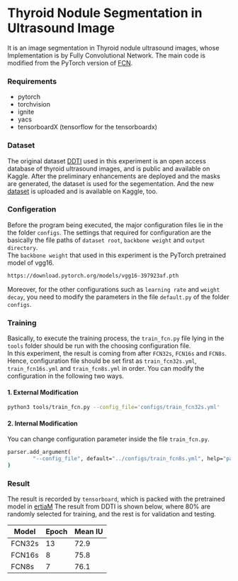 # Thyroid Nodule Segmentation in Ultrasound Image
It is an image segmentation in Thyroid nodule ultrasound images, whose Implementation is by Fully Convolutional Network. The main code is modified from the PyTorch version of [FCN](https://github.com/L1aoXingyu/Deep-Learning-Project-Template). 

### Requirements
- pytorch
- torchvision
- ignite
- yacs
- tensorboardX (tensorflow for the tensorboardx)

### Dataset
The original dataset [DDTI](https://www.kaggle.com/datasets/dasmehdixtr/ddti-thyroid-ultrasound-images) used in this experiment is an open access database of thyroid ultrasound images, and is public and available on Kaggle. After the preliminary enhancements are deployed and the masks are generated, the dataset is used for the segementation. And the new [dataset](https://www.kaggle.com/datasets/eiraoi/thyroidultrasound) is uploaded and is available on Kaggle, too. 

### Configeration
Before the program being executed, the major configuration files lie in the the folder `configs`. The settings that required for configuration are the basically the file paths of `dataset root`, `backbone weight` and `output directory`.  
    The `backbone weight` that used in this experiment is the PyTorch pretrained model of vgg16. 
```bash
https://download.pytorch.org/models/vgg16-397923af.pth
```  
Moreover, for the other configurations such as `learning rate` and `weight decay`, you need to modify the parameters in the file `default.py` of the folder `configs`.

### Training
Basically, to execute the training process, the `train_fcn.py` file lying in the `tools` folder should be run with the choosing configuration file.  
In this experiment, the result is coming from after `FCN32s`, `FCN16s` and `FCN8s`. Hence, configuration file should be set first as `train_fcn32s.yml`, `train_fcn16s.yml` and `train_fcn8s.yml` in order. You can modify the configuration in the following two ways.  

#### 1. External Modification

```bash
python3 tools/train_fcn.py --config_file='configs/train_fcn32s.yml'
```

#### 2. Internal Modification
You can change configuration parameter inside the file `train_fcn.py`. 

```bash
parser.add_argument(
        "--config_file", default="../configs/train_fcn8s.yml", help="path to config file", type=str
)
``` 
 
### Result
The result is recorded by `tensorboard`, which is packed with the pretrained model in [ertiaM](https://pan.baidu.com/s/1wd__23_YazZT53ko6aMwUg?pwd=1989)
The result from DDTI is shown below, where 80% are randomly selected for training, and the rest is for validation and testing. 

|Model| Epoch | Mean IU |
|-|-|-|
| FCN32s| 13 | 72.9|
| FCN16s| 8 | 75.8| 
| FCN8s | 7 |  76.1 |  
